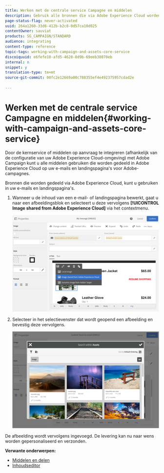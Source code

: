 ```yaml
---
title: Werken met de centrale service Campagne en middelen
description: Gebruik alle bronnen die via Adobe Experience Cloud worden gedeeld in uw Adobe Campagne-berichten en -bestemmingspagina's dankzij de integratie van de Assets core-service.
page-status-flag: never-activated
uuid: 264a1260-33d6-412b-b2c8-0d57ca10d025
contentOwner: sauviat
products: SG_CAMPAIGN/STANDARD
audience: integrating
content-type: reference
topic-tags: working-with-campaign-and-assets-core-service
discoiquuid: e6fefe10-afd5-4628-8d9b-69eeb38070eb
internal: n
snippet: y
translation-type: tm+mt
source-git-commit: 00fc2e12669a00c788355ef4e492375957cdad2e

---
```



# Werken met de centrale service Campagne en middelen{#working-with-campaign-and-assets-core-service}

Door de kernservice of middelen op aanvraag te integreren (afhankelijk van de configuratie van uw Adobe Experience Cloud-omgeving) met Adobe Campaign kunt u alle middelen gebruiken die worden gedeeld in Adobe Experience Cloud op uw e-mails en landingspagina&#39;s voor Adobe-campagnes.

Bronnen die worden gedeeld via Adobe Experience Cloud, kunt u gebruiken in uw e-mails en landingspagina&#39;s.

1. Wanneer u de inhoud van een e-mail- of landingspagina bewerkt, gaat u naar een afbeeldingsblok en selecteert u deze vervolgens **[!UICONTROL Image shared from Adobe Experience Cloud]** via het contextmenu.

   ![](assets/dam_insert_image_dce.png)

1. Selecteer in het selectievenster dat wordt geopend een afbeelding en bevestig deze vervolgens.

   ![](assets/dam_shared_image_selection.png)

De afbeelding wordt vervolgens ingevoegd. De levering kan nu naar wens worden gepersonaliseerd en verzonden.

**Verwante onderwerpen:**

* [Middelen en delen](https://marketing.adobe.com/resources/help/en_US/mcloud/experience-cloud-assets.html)
* [Inhoudseditor](../../designing/using/personalization.md#example-email-personalization)

